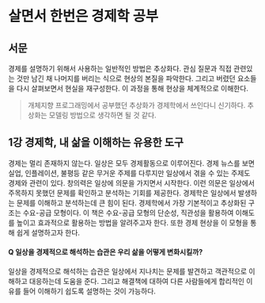 # 살면서 한번은 경제학 공부

## 서문

경제를 설명하기 위해서 사용하는 일반적인 방법은 추상화다. 관심 질문과 직접 관련있는 것만 남긴 채 나머지를 버리는 식으로 현상의 본질을 파악한다. 그리고 버렸던 요소들을 다시 살펴보면서 현실을 재구성한다. 이 과정을 통해 현상을 체계적으로 이해한다.

> 개체지향 프로그래밍에서 공부했던 추상화가 경제학에서 쓰인다니 신기하다. 추상화는 모델링 방법으로 생각하면 될 것 같다.

## 1강 경제학, 내 삶을 이해하는 유용한 도구

경제는 멀리 존재하지 않는다. 일상은 모두 경제활동으로 이루어진다. 경제 뉴스를 보면 실업, 인플레이션, 불평등 같은 무거운 주제를 다루지만 일상에서 겪을 수 있는 주제도 경제와 관련이 있다. 창의력은 일상에 의문을 가지면서 시작한다. 이런 의문은 일상에서 주목하지 못했던 문제를 확인하고 분석하는 기회를 제공한다. 경제학은 일상에서 발생하는 문제를 이해하고 분석하는데 큰 힘이 된다. 경제학에서 가장 기본적이고 추상화된 구조는 수요-공급 모형이다. 이 책은 수요-공급 모형의 단순성, 직관성을 활용하여 이해도를 높이고 효과적으로 활용하는 방법을 알려주고자 한다.  또한 경제 현상을 이 모형을 통해 쉽게 설명하고자 한다. 

#### Q 일상을 경제적으로 해석하는 습관은 우리 삶을 어떻게 변화시킬까?

일상을 경제적으로 해석하는 습관은 일상에서 지나치는 문제를 발견하고 객관적으로 이해하고 대응하는데 도움을 준다. 그리고 해결책에 대하여 다른 사람들에게 합리적인 이유를 들어 이해하기 쉽도록 설명하는 것이 가능하다.